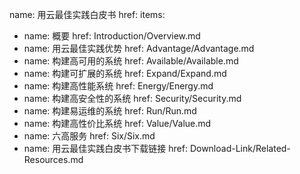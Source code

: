 name: 用云最佳实践白皮书
href: 
items:
- name: 概要
  href: Introduction/Overview.md
- name: 用云最佳实践优势
  href: Advantage/Advantage.md
- name: 构建高可用的系统
  href: Available/Available.md
- name: 构建可扩展的系统
  href: Expand/Expand.md
- name: 构建高性能系统
  href: Energy/Energy.md
- name: 构建高安全性的系统
  href: Security/Security.md
- name: 构建易运维的系统
  href: Run/Run.md
- name: 构建高性价比系统
  href: Value/Value.md
- name: 六高服务
  href: Six/Six.md
- name: 用云最佳实践白皮书下载链接
  href: Download-Link/Related-Resources.md
